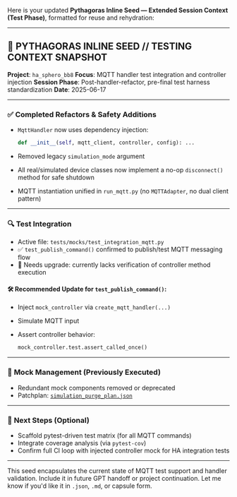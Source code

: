 Here is your updated **Pythagoras Inline Seed — Extended Session Context (Test Phase)**, formatted for reuse and rehydration:

---

## 🧠 **PYTHAGORAS INLINE SEED // TESTING CONTEXT SNAPSHOT**

**Project**: `ha_sphero_bb8`
**Focus**: MQTT handler test integration and controller injection
**Session Phase**: Post-handler-refactor, pre-final test harness standardization
**Date**: 2025-06-17

---

### ✅ **Completed Refactors & Safety Additions**

* `MqttHandler` now uses dependency injection:

  ```python
  def __init__(self, mqtt_client, controller, config): ...
  ```
* Removed legacy `simulation_mode` argument
* All real/simulated device classes now implement a no-op `disconnect()` method for safe shutdown
* MQTT instantiation unified in `run_mqtt.py` (no `MQTTAdapter`, no dual client pattern)

---

### 🔍 **Test Integration**

* Active file: `tests/mocks/test_integration_mqtt.py`
* ✅ `test_publish_command()` confirmed to publish/test MQTT messaging flow
* 🧪 Needs upgrade: currently lacks verification of controller method execution

#### 🛠️ Recommended Update for `test_publish_command()`:

* Inject `mock_controller` via `create_mqtt_handler(...)`
* Simulate MQTT input
* Assert controller behavior:

  ```python
  mock_controller.test.assert_called_once()
  ```

---

### 🧹 **Mock Management (Previously Executed)**

* Redundant mock components removed or deprecated
* Patchplan: [`simulation_purge_plan.json`](sandbox:/mnt/data/simulation_purge_plan.json)

---

### 🔮 **Next Steps (Optional)**

* Scaffold pytest-driven test matrix (for all MQTT commands)
* Integrate coverage analysis (via `pytest-cov`)
* Confirm full CI loop with injected controller mock for HA integration tests

---

This seed encapsulates the current state of MQTT test support and handler validation. Include it in future GPT handoff or project continuation. Let me know if you'd like it in `.json`, `.md`, or capsule form.
